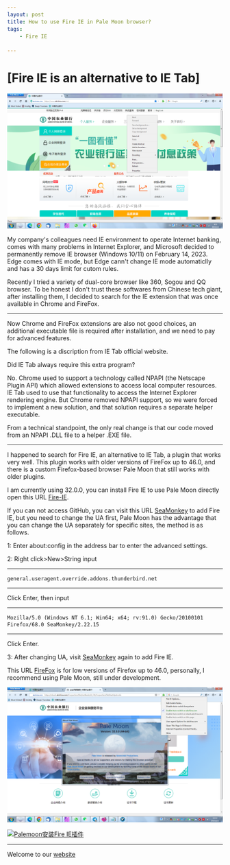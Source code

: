 ```yaml
---
layout: post
title: ﻿How to use Fire IE in Pale Moon browser?
tags:
    - Fire IE

---
```

# [Fire IE is an alternative to IE Tab]
![Pale Moon IE Menu](https://raw.githubusercontent.com/huijingfei/huijingfei.github.io/master/images/IE%20menu.png)

My company's colleagues need IE environment to operate Internet banking, comes with many problems in Internet Explorer, and Microsoft decided to permanently remove IE browser (Windows 10/11) on February 14, 2023. Edge comes with IE mode, but Edge cann't change IE mode automaticlly and has a 30 days limit for cutom rules.

Recently I tried a variety of dual-core browser like 360, Sogou and QQ browser. To be honest I don't trust these softwares from Chinese tech giant, after installing them, I decided to search for the IE extension that was once available in Chrome and FireFox.

------------------------------------------------------

Now Chrome and FireFox extensions are also not good choices, an additional executable file is required after installation, and we need to pay for advanced features.

The following is a discription from IE Tab official website.

Did IE Tab always require this extra program?

No. Chrome used to support a technology called NPAPI (the Netscape Plugin API) which allowed extensions to access local computer resources. IE Tab used to use that functionality to access the Internet Explorer rendering engine. But Chrome removed NPAPI support, so we were forced to implement a new solution, and that solution requires a separate helper executable.

From a technical standpoint, the only real change is that our code moved from an NPAPI .DLL file to a helper .EXE file.

------------------------------------------------------

I happened to search for Fire IE, an alternative to IE Tab, a plugin that works very well. This plugin works with older versions of FireFox up to 46.0, and there is a custom Firefox-based browser Pale Moon that still works with older plugins.

I am currently using 32.0.0, you can install Fire IE to use Pale Moon directly open this URL [Fire-IE](https://github.com/yxl/Fire-IE/releases/download/0.4.6.2/fireie-0.4.6.2-unified.xpi).

If you can not access GitHub, you can visit this URL [SeaMonkey](https://addons.thunderbird.net/zh-cn/seamonkey/addon/fire-ie/) to add Fire IE, but you need to change the UA first, Pale Moon has the advantage that you can change the UA separately for specific sites, the method is as follows.

1: Enter about:config in the address bar to enter the advanced settings.

2: Right click>New>String input 

------------------------------------------------------

    general.useragent.override.addons.thunderbird.net

------------------------------------------------------

Click Enter, then input 

------------------------------------------------------

    Mozilla/5.0 (Windows NT 6.1; Win64; x64; rv:91.0) Gecko/20100101 Firefox/68.0 SeaMonkey/2.22.15

------------------------------------------------------

Click Enter.

3: After changing UA, visit [SeaMonkey](https://addons.thunderbird.net/zh-cn/seamonkey/addon/fire-ie/) again to add Fire IE.

This URL [FireFox](https://addons.thunderbird.net/en-us/firefox/addon/fire-ie/) is for low versions of Firefox up to 46.0, personally, I recommend using Pale Moon, still under development.

![Pale Moon IE Mode](https://raw.githubusercontent.com/huijingfei/huijingfei.github.io/master/images/palemoon%2032.0.png)

[![Palemoon安装Fire IE插件](https://res.cloudinary.com/marcomontalbano/image/upload/v1675557700/video_to_markdown/images/youtube--of-e3MpH0jw-c05b58ac6eb4c4700831b2b3070cd403.jpg)](https://www.youtube.com/watch?v=of-e3MpH0jw "Palemoon安装Fire IE插件")

------------------------------------------------------

Welcome to our [website](https://tebangtech.com/)
